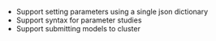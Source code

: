 * Support setting parameters using a single json dictionary
* Support syntax for parameter studies
* Support submitting models to cluster